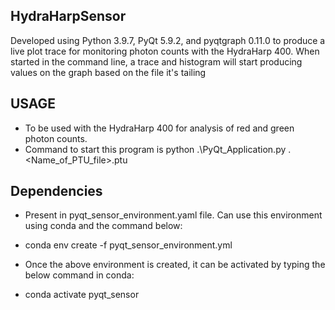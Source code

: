 ## HydraHarpSensor
Developed using Python 3.9.7, PyQt 5.9.2, and pyqtgraph 0.11.0 to produce a live plot trace for monitoring photon counts with the HydraHarp 400.
When started in the command line, a trace and histogram will start producing values on the graph based on the file it's tailing

## USAGE
- To be used with the HydraHarp 400 for analysis of red and green photon counts.
- Command to start this program is python .\PyQt_Application.py .\<Name_of_PTU_file>.ptu

## Dependencies
- Present in pyqt_sensor_environment.yaml file. Can use this environment using conda and the command below:
- conda env create -f pyqt_sensor_environment.yml

- Once the above environment is created, it can be activated by typing the below command in conda:
- conda activate pyqt_sensor
